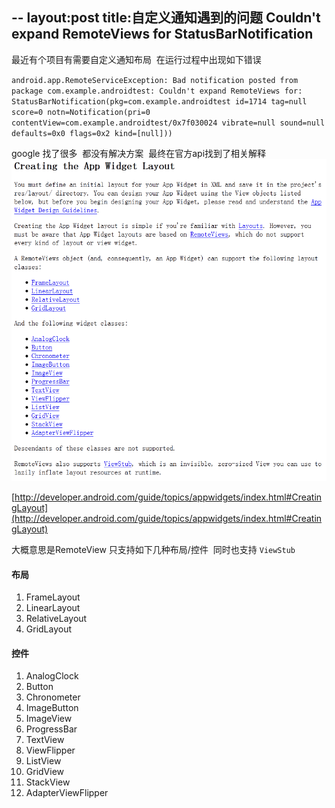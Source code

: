 --
layout:post
title:自定义通知遇到的问题 Couldn't expand RemoteViews for StatusBarNotification
--

最近有个项目有需要自定义通知布局  在运行过程中出现如下错误

`android.app.RemoteServiceException: Bad notification posted from package com.example.androidtest: Couldn't expand RemoteViews for: StatusBarNotification(pkg=com.example.androidtest id=1714 tag=null score=0 notn=Notification(pri=0 contentView=com.example.androidtest/0x7f030024 vibrate=null sound=null defaults=0x0 flags=0x2 kind=[null]))`


google 找了很多  都没有解决方案  最终在官方api找到了相关解释
![CreatingLayout](../img/notify_icon_01.png)


[http://developer.android.com/guide/topics/appwidgets/index.html#CreatingLayout](http://developer.android.com/guide/topics/appwidgets/index.html#CreatingLayout)


大概意思是RemoteView 只支持如下几种布局/控件  同时也支持 `ViewStub`
#### 布局
1. FrameLayout
2. LinearLayout
3. RelativeLayout
4. GridLayout 

#### 控件
1. AnalogClock
2. Button
3. Chronometer
4. ImageButton
5. ImageView
6. ProgressBar
7. TextView
8. ViewFlipper
9. ListView
10. GridView
11. StackView
12. AdapterViewFlipper



